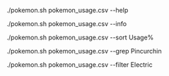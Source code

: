 ./pokemon.sh pokemon_usage.csv --help


./pokemon.sh pokemon_usage.csv --info


./pokemon.sh pokemon_usage.csv --sort Usage%


./pokemon.sh pokemon_usage.csv --grep Pincurchin


./pokemon.sh pokemon_usage.csv --filter Electric
